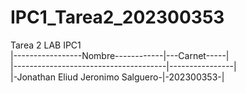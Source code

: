 # IPC1_Tarea2_202300353
Tarea 2 LAB IPC1<br>
|-----------------Nombre------------|---Carnet-----|<br>
|--------------------------------------|----------------|<br>
|-Jonathan Eliud Jeronimo Salguero-|-202300353-|
